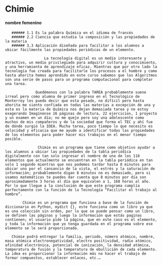 
# Chimie
#### nombre femenino
       ###### 1.1 Es la palabra Química en el idioma de francés
       ###### 2.2 Ciencia que estudia la composición y las propiedades de la materia 
       ###### 3.3 Aplicación diseñada para facilitar a los alumnos a ubicar fácilmente las propiedades periódicas de un elemento.

                      La tecnología digital es un medio interesante y atractivo, un medio privilegiado para adquirir cultura y conocimiento, y una herramienta de aprendizaje eficaz. Mientras que por otro lado la tecnología fue creada para facilitarle los procesos a el hombre y como hasta ahorita hemos aprendido en este curso sabemos que los Algoritmos son una serie de pasos para un programa computacional para completar una tarea.

                  Quedémonos con la palabra TAREA probablemente suene irreal pero como alumna de primer ingreso en el Tecnológico de Monterrey les puedo decir que esta pesado, no difícil pero hasta ahorita me siento confiada en todas las materias a excepción de una y esta es la materia de Química nos dejan demasiada tarea y no estoy exagerando Imagínense 16 páginas de lectura, 22 ejercicios, 1 proyecto y un examen en un día; no me quejo pero soy una adolescente como muchos de mis compañeros y de la sociedad que forma el TEC y ahí fue de dónde surgió la IDEA. Mucha tarea, poco tiempo lo que necesito es velocidad y eficacia que me ayude a identificar todas las propiedades de los elementos para poder hacer mis trabajos en el menor tiempo posible.

                   Chimie es un programa que tiene como objetivo ayudar a los alumnos a ubicar las propiedades de la tabla periódica digitalmente con tan solo ingresar el nombre de uno de los 118 elementos que actualmente se encuentran en la tabla periódica en tan solo 1 segundo mientras que nos podemos tardar hasta 8 minutos para ubicar uno por el cansancio de la vista, el estrés y la saturación de información; probablemente digan 8 minutos no es demasiado, pero si usamos matemáticas te puedes dar cuenta que 8 minutos por día son aproximadamente 3 horas al día que equivalen a 1, 168 horas al año. Por lo que llegue a la conclusión de que este programa cumplía perfectamente con la función de la Tecnología “Facilitar el trabajo al hombre”.

           	Chimie es un programa que funciona a base de la función de diccionario en Python, mydict {}, este funciona como un libro ya que es una colección sin orden, por lo que se puede pensar como un libro, se definen las páginas y luego la información que estás paginas contienen; el usuario pide la página, que en este caso es el elemento, y toda la información que yo tenga guardada en el programa sobre ese elemento se le será proporcionada.

	   Chimie podrá entregar la familia, periodo, número atómico, nombre, masa atómica electronegatividad, electro positividad, radio atómico, afinidad electrónica, potencial de ionización, la densidad atómica, temperatura de fusión y la temperatura de ebullición de cada elemento. La idea es proporcionar la información más no hacer el trabajo de formar compuestos, establecer enlaces, etc.…
